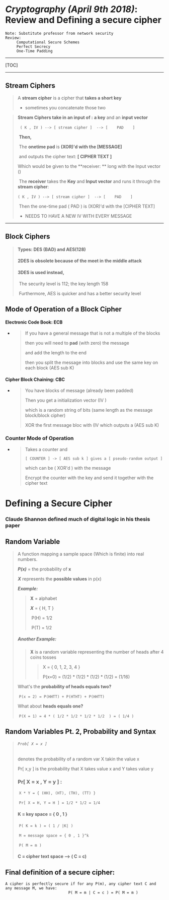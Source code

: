 # ***Cryptography (April 9th 2018)***: Review and Defining a secure cipher

```
Note: Substitute professor from network security
Review: 
     Computational Secure Schemes
     Perfect Secrecy
     One-Time Padding
```

------

[TOC]

------

## **Stream Ciphers**
> A **stream cipher** is a cipher that **takes a short key**
>
> - sometimes you concatenate those two

> **Stream Ciphers take in an input of :** **a key** and an **input vector**  
>
> ​        	` ( K , IV ) --> [ stream cipher ]  --> [    PAD    ]`
>
> ​	**Then,**
>
> ​		The **onetime pad** is **(XOR)'d with the [MESSAGE]**
>
> ​		and outputs the cipher text: **[ CIPHER TEXT ]**
>
> Which would be given to the **receiver: ** long with the Input vector ()
>
> ​		The **receiver** takes the **Key** and **Input vector** and runs it through the **stream cipher**:		
>
> ​		`( K , IV ) --> [ stream cipher ]  --> [    PAD    ]`
>
> ​		Then the one-time pad ( PAD ) is (XOR)'d with the [CIPHER TEXT]
>
> - NEEDS TO HAVE A NEW IV WITH EVERY MESSAGE

------

## Block Ciphers

> #### Types: DES (BAD) and AES(128)
>
> #### 	2DES is obsolete because of the meet in the middle attack
>
> #### 	3DES is used instead, 
>
> ​		The security level is 112; the key length 158
>
> ​		Furthermore, AES is quicker and has a better security level

## Mode of Operation of a Block Cipher

#### Electronic Code Book: ECB

- > If you have a general message that is not a multiple of the blocks
  >
  > then you will need to **pad** (with zero) the message 
  >
  > and add the length to the end
  >
  > then you split the message into blocks and use the same key on each block (AES sub K)

#### Cipher Block Chaining: CBC

- > You have blocks of message (already been padded)
  >
  > Then you get a initialization vector (IV )
  >
  > which is a random string of bits (same length as the message block/block cipher)
  >
  > XOR the first message bloc with (IV which outputs a (AES sub  K)

### Counter Mode of Operation

- > Takes a counter and 
  >
  > `[ COUNTER ] -> [ AES sub k ] gives a [ pseudo-random output ]` 
  >
  > which can be ( XOR'd ) with the message
  >
  > Encrypt the counter with the key and send it together with the cipher text

# Defining a Secure Cipher

### Claude Shannon defined much of digital logic in his thesis paper

## Random Variable

> A function mapping a sample space (Which is finite) into real numbers.
>
> ***P(x)*** = the probability of **x**
>
> ***X*** represents the **possible values** in p(x) 
>
> ***Example:*** 
>
> > **X** = alphabet
> >
> > ***X*** = {  H, T  }
> >
> > ​	P(H) = 1/2
> >
> > ​	P(T) = 1/2
>
> ##### Another Example:
>
> > **X** is a random variable representing the number of heads after 4 coins tosses
> >
> > > X = { 0, 1, 2, 3, 4 }
> > >
> > > P(x=0) = (1/2) * (1/2) * (1/2) * (1/2) = (1/16)
>
> What's the **probability of heads equals two?**
>
> ​		`P(x = 2) = P(HHTT) + P(HTHT) + P(HHTT)`
>
> What about **heads equals one?**
>
> ​		`P(X = 1) = 4 * ( 1/2 * 1/2 * 1/2 * 1/2  ) = ( 1/4 )`
>

## Random Variables Pt. 2, Probability and Syntax

> ###### `Prob[ X = x ]` 
>
> denotes the probability of a random var X takin the value x
>
> Pr[ x,y ] is the probability that X takes value x and Y takes value y
>
> ### Pr[ X = x , Y = y ] :
>
> ​		`X * Y = { (HH), (HT), (TH), (TT) }`
>
> ​		`Pr[ X = H, Y = H ] = 1/2 * 1/2 = 1/4`
>
> #### K = key space = { 0 , 1 }
>
> ​		`P( K = k ) = ( 1 / |K| )`
>
> ​		`M = message space = { 0 , 1 }^k`
>
> ​		`P( M = m )`
>
> #### C = cipher text space --> ( C = c)

## Final definition of a secure cipher:

```
A cipher is perfectly secure if for any P(m), any cipher text C and any message M, we have:
							P( M = m | C = c ) = P( M = m )
```